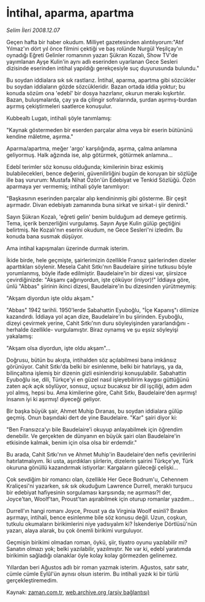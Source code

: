 # İntihal, aparma, apartma

*Selim İleri 2008.12.07*

<tr><td class="metin" colspan="2" style="padding-top: 20px; padding-left: 5px; padding-right: 10px;">Geçen hafta bir haber okudum. Milliyet gazetesinden alıntılıyorum:"Atıf Yılmaz'ın dört yıl önce filmini çektiği ve baş rolünde Nurgül Yeşilçay'ın oynadığı Eğreti Gelinler romanının yazarı Şükran Kozalı, Show TV'de yayımlanan Ayşe Kulin'in aynı adlı eserinden uyarlanan Gece Sesleri dizisinde eserinden intihal yapıldığı gerekçesiyle suç duyurusunda bulundu."</td></tr><tr><td class="metin" colspan="2" style="padding-top: 20px; padding-left: 5px; padding-right: 10px;"><p>Bu soydan iddialara sık sık rastlarız. İntihal, aparma, apartma gibi sözcükler bu soydan iddiaların gözde sözcükleridir. Bazan ortada iddia yoktur; bu konuda sözüm ona 'edebî' bir dosya hazırlanır, okurun merakı kışkırtılır. Bazan, buluşmalarda, çay ya da çilingir sofralarında, şurdan aşırmış-burdan aşırmış çekiştirmeleri saatlerce konuşulur.
<p>Kubbealtı Lugatı, intihali şöyle tanımlamış:
<p>"Kaynak göstermeden bir eserden parçalar alma veya bir eserin bütününü kendine mâletme, aşırma."
<p>Aparma/apartma, meğer 'argo' karşılığında, aşırma, çalma anlamına geliyormuş. Halk ağzında ise, alıp götürmek, götürmek anlamına...
<p>Edebî terimler söz konusu olduğunda; kimilerinin biraz eskimiş bulabilecekleri, bence değerini, güvenilirliğini bugün de koruyan bir sözlüğe ille baş vururum: Mustafa Nihat Özön'ün Edebiyat ve Tenkid Sözlüğü. Özön aparmaya yer vermemiş; intihali şöyle tanımlıyor:
<p>"Başkasının eserinden parçalar alıp kendininmiş gibi gösterme. Bir çeşit aşırmadır. Divan edebiyatı zamanında buna sirkat ve sirkat-i şiir denirdi."
<p>Sayın Şükran Kozalı, 'eğreti gelin' benim bulduğum ad demeye getirmiş. Tema, içerik benzerliğini vurgulamış. Sayın Ayşe Kulin gülüp geçtiğini belirtmiş. Ne Kozalı'nın eserini okudum, ne Gece Sesleri'ni izledim. Bu konuda bana susmak düşüyor.
<p>Ama intihal kapışmaları üzerinde durmak isterim.
<p>İkide birde, hele geçmişte, şairlerimizin özellikle Fransız şairlerinden dizeler aparttıkları söylenir. Mesela Cahit Sıtkı'nın Baudelaire şiirine tutkusu böyle yorumlanmış, böyle ifade edilmiştir. Baudelaire'in bir dizesi var, şiirsizce çevirdiğinizde: "Akşamı çağırıyordun, işte çöküyor (iniyor)!" İddiaya göre, ünlü "Abbas" şiirinin ikinci dizesi, Baudelaire'in bu dizesinden yürütmeymiş:
<p>"Akşam diyordun işte oldu akşam."
<p>"Abbas" 1942 tarihli. 1950'lerde Sabahattin Eyuboğlu, "İçe Kapanış"ı dilimize kazandırdı. İddiaya yol açan dize, Baudelaire'in bu şiirinden. Eyuboğlu, dizeyi çevirmek yerine, Cahit Sıtkı'nın duru söyleyişinden yararlandığını -herhalde özellikle- vurgulamıştır. Biraz oynamış ve şu eşsiz söyleyişi yakalamış:
<p>"Akşam olsa diyordun, işte oldu akşam"...
<p>Doğrusu, bütün bu akışta, intihalden söz açılabilmesi bana imkânsız görünüyor. Cahit Sıtkı'da belki bir esinlenme, belki bir hatırlayış, ya da, bilinçaltına işlemiş bir dizenin gizli esinlendirişi konuşulabilir. Sabahattin Eyuboğlu ise, dili, Türkçe'yi en güzel nasıl işleyebilirim kaygısı güttüğünü zaten açık açık söylüyor, sonsuz, uçsuz bucaksız bir dil işçiliği, adım adım yol almış, hepsi bu. Ama kimilerine göre, Cahit Sıtkı, Baudelaire'den aşırmış! İnsanın iyi ki aşırmış! diyeceği geliyor.
<p>Bir başka büyük şair, Ahmet Muhip Dıranas, bu soydan iddialara gülüp geçmiş. Onun başındaki dert de yine Baudelaire. "Kar" şairi diyor ki:
<p>"Ben Fransızca'yı bile Baudelaire'i okuyup anlayabilmek için öğrendim denebilir. Ve gerçekten de dünyanın en büyük şairi olan Baudelaire'in etkisinde kalmak, benim için olsa olsa bir erdemdir."
<p>Bu arada, Cahit Sıtkı'nın ve Ahmet Muhip'in Baudelaire'den nefis çevirilerini hatırlatmalıyım. İki usta, aşırdıkları şiirlerin, dizelerin şairini Türkçe'ye, Türk okuruna gönüllü kazandırmak istiyorlar: Kargaların güleceği çelişki...
<p>Çok sevdiğim bir romancı olan, özellikle Her Gece Bodrum'u, Cehennem Kraliçesi'ni yazarken, sık sık okuduğum Lawrence Durrell, meraklı turşucu bir edebiyat hafiyesinin sorgulaması karşısında; ne aşırması?! der, Joyce'tan, Woolf'tan, Proust'tan aşırabilmek için oturup romanlar yazdım...
<p>Durrell'ın hangi romanı Joyce, Proust ya da Virginia Woolf esinli? Bırakın aşırmayı, intihali, bence esinlenme bile söz konusu değil. Uzun, coşkun, tutkulu okumaların birikimlerini niye yadsıyalım ki? İskenderiye Dörtlüsü'nün yazarı, alaya alarak, bu çok önemli birikimi vurguluyor.
<p>Geçmişin birikimi olmadan roman, öykü, şiir, tiyatro oyunu yazılabilir mi? Sanatın olmazı yok; belki yazılabilir, yazılmıştır. Ne var ki, edebî yaratımda birikimin sağladığı olanaklar öyle kolay kolay görmezden gelinemez.
<p>Yıllardan beri Ağustos adlı bir roman yazmak isterim. Ağustos, satır satır, cümle cümle Eylûl'ün aynısı olsun isterim. Bu intihali yazık ki bir türlü gerçekleştiremedim.<br/></p></p></p></p></p></p></p></p></p></p></p></p></p></p></p></p></p></p></p></p></td></tr>

Kaynak: [zaman.com.tr](http://zaman.com.tr/yazar.do?yazino=768020), [web.archive.org (arşiv bağlantısı)](http://web.archive.org/web/20081230141929/http://www.zaman.com.tr:80/yazar.do?yazino=768020)
